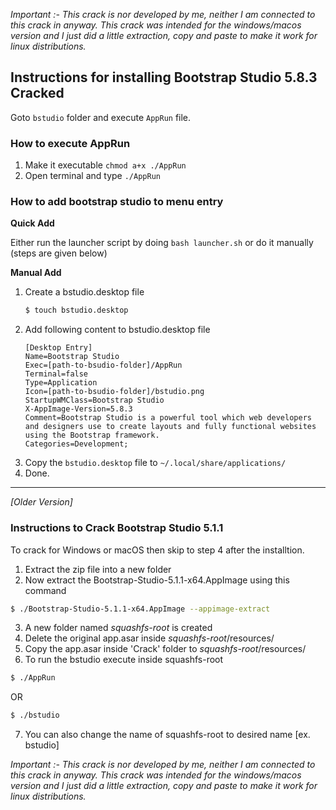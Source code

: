 *Important :- This crack is nor developed by me, neither I am connected to this crack in anyway. This crack was intended for the windows/macos version and I just did a little extraction, copy and paste to make it work for linux distributions.*

## Instructions for installing Bootstrap Studio 5.8.3 Cracked

Goto `bstudio` folder and execute `AppRun` file.

### How to execute AppRun

1. Make it executable `chmod a+x ./AppRun`
2. Open terminal and type `./AppRun`


### How to add bootstrap studio to menu entry

**Quick Add**

Either run the launcher script by doing `bash launcher.sh` or do it manually (steps are given below)

**Manual Add**

1. Create a bstudio.desktop file
   ```bash
   $ touch bstudio.desktop
   ```
2. Add following content to bstudio.desktop file
   ```desktop
   [Desktop Entry]
   Name=Bootstrap Studio
   Exec=[path-to-bsudio-folder]/AppRun
   Terminal=false
   Type=Application
   Icon=[path-to-bsudio-folder]/bstudio.png
   StartupWMClass=Bootstrap Studio
   X-AppImage-Version=5.8.3
   Comment=Bootstrap Studio is a powerful tool which web developers and designers use to create layouts and fully functional websites using the Bootstrap framework.
   Categories=Development;
   ```
3. Copy the `bstudio.desktop` file to `~/.local/share/applications/` 
4. Done.

---

*[Older Version]*

### Instructions to Crack Bootstrap Studio 5.1.1

To crack for Windows or macOS then skip to step 4 after the installtion.

1. Extract the zip file into a new folder
2. Now extract the Bootstrap-Studio-5.1.1-x64.AppImage using this command
```bash
$ ./Bootstrap-Studio-5.1.1-x64.AppImage --appimage-extract
```
3. A new folder named *squashfs-root* is created
4. Delete the original app.asar inside *squashfs-root*/resources/
5. Copy the app.asar inside 'Crack' folder to *squashfs-root*/resources/
6. To run the bstudio execute inside squashfs-root
```bash
$ ./AppRun
```
OR
```bash
$ ./bstudio
```
7. You can also change the name of squashfs-root to desired name [ex. bstudio]



*Important :- This crack is nor developed by me, neither I am connected to this crack in anyway. This crack was intended for the windows/macos version and I just did a little extraction, copy and paste to make it work for linux distributions.*
